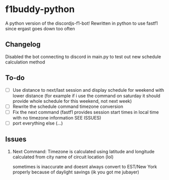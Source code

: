 # f1buddy-python

A python version of the discordjs-f1-bot! 
Rewritten in python to use fastf1 since ergast goes down too often

## Changelog

Disabled the bot connecting to discord in main.py to test out new schedule calculation method


## To-do
- [ ] Use distance to next/last session and display schedule for weekend with lower distance
    (for example if i use the command on saturday it should provide whole schedule for this weekend, not next week)
- [ ] Rewrite the schedule command timezone conversion
- [ ] Fix the next command (fastf1 provides session start times in local time with no timezone information SEE ISSUES)
- [ ] port everything else (...)

## Issues

1.  Next Command: Timezone is calculated using latitude and longitude calculated from city name of circuit location (lol)

    sometimes is inaccurate and doesnt always convert to EST/New York properly because of daylight savings (ik you got me jubayer)